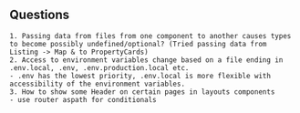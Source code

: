 ## Questions
    1. Passing data from files from one component to another causes types to become possibly undefined/optional? (Tried passing data from Listing -> Map & to PropertyCards)
    2. Access to environment variables change based on a file ending in .env.local, .env, .env.production.local etc. 
    - .env has the lowest priority, .env.local is more flexible with accessibility of the environment variables.
    3. How to show some Header on certain pages in layouts components
    - use router aspath for conditionals
